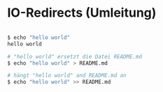 # IO-Redirects (Umleitung)

```bash

$ echo "hello world"
hello world

# "hello world" ersetzt die Datei README.md
$ echo "hello world" > README.md

# hängt "hello world" and README.md an
$ echo "hello world" >> README.md

```
